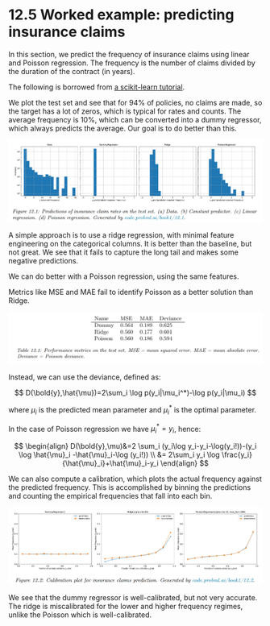 # 12.5 Worked example: predicting insurance claims

In this section, we predict the frequency of insurance claims using linear and Poisson regression. The frequency is the number of claims divided by the duration of the contract (in years).

The following is borrowed from [a scikit-learn tutorial](https://scikit-learn.org/stable/auto_examples/linear_model/plot_poisson_).

We plot the test set and see that for 94% of policies, no claims are made, so the target has a lot of zeros, which is typical for rates and counts. The average frequency is 10%, which can be converted into a dummy regressor, which always predicts the average. Our goal is to do better than this.

![Screen Shot 2023-07-29 at 14.14.19.png](./Screen_Shot_2023-07-29_at_14.14.19.png)

A simple approach is to use a ridge regression, with minimal feature engineering on the categorical columns. It is better than the baseline, but not great. We see that it fails to capture the long tail and makes some negative predictions.

We can do better with a Poisson regression, using the same features.

Metrics like MSE and MAE fail to identify Poisson as a better solution than Ridge.

![Screen Shot 2023-07-29 at 14.47.56.png](./Screen_Shot_2023-07-29_at_14.47.56.png)

Instead, we can use the deviance, defined as:

$$
D(\bold{y},\hat{\mu})=2\sum_i \log p(y_i|\mu_i^*)-\log p(y_i|\mu_i)
$$

where $\mu_i$ is the predicted mean parameter and $\mu_i^*$ is the optimal parameter.

In the case of Poisson regression we have $\mu_i^*=y_i$, hence:

$$
\begin{align}
D(\bold{y},\mu)&=2 \sum_i (y_i\log y_i-y_i-\log(y_i!))-(y_i \log \hat{\mu}_i -\hat{\mu}_i-\log (y_i!)) \\
&= 2\sum_i y_i \log \frac{y_i}{\hat{\mu}_i}+\hat{\mu}_i-y_i
\end{align}
$$

We can also compute a calibration, which plots the actual frequency against the predicted frequency. This is accomplished by binning the predictions and counting the empirical frequencies that fall into each bin.

![Screen Shot 2023-08-20 at 11.15.42.png](./Screen_Shot_2023-08-20_at_11.15.42.png)

We see that the dummy regressor is well-calibrated, but not very accurate. The ridge is miscalibrated for the lower and higher frequency regimes, unlike the Poisson which is well-calibrated.